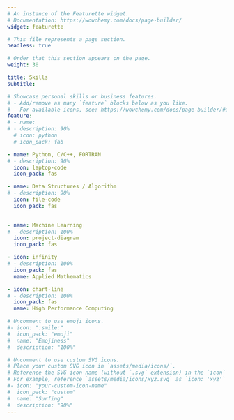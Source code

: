 ```yaml
---
# An instance of the Featurette widget.
# Documentation: https://wowchemy.com/docs/page-builder/
widget: featurette

# This file represents a page section.
headless: true

# Order that this section appears on the page.
weight: 30

title: Skills
subtitle: 

# Showcase personal skills or business features.
# - Add/remove as many `feature` blocks below as you like.
# - For available icons, see: https://wowchemy.com/docs/page-builder/#icons
feature:
# - name: 
# - description: 90%
  # icon: python
  # icon_pack: fab

- name: Python, C/C++, FORTRAN
# - description: 90%
  icon: laptop-code
  icon_pack: fas

- name: Data Structures / Algorithm
# - description: 90%
  icon: file-code
  icon_pack: fas
  

- name: Machine Learning
# - description: 100%
  icon: project-diagram
  icon_pack: fas

- icon: infinity
# - description: 100%
  icon_pack: fas
  name: Applied Mathematics

- icon: chart-line
# - description: 100%
  icon_pack: fas
  name: High Performance Computing

# Uncomment to use emoji icons.
#- icon: ":smile:"
#  icon_pack: "emoji"
#  name: "Emojiness"
#  description: "100%"  

# Uncomment to use custom SVG icons.
# Place your custom SVG icon in `assets/media/icons/`.
# Reference the SVG icon name (without `.svg` extension) in the `icon` field.
# For example, reference `assets/media/icons/xyz.svg` as `icon: 'xyz'`
#- icon: "your-custom-icon-name"
#  icon_pack: "custom"
#  name: "Surfing"
#  description: "90%"
---
```

